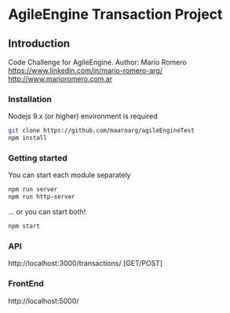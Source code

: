 # AgileEngine Transaction Project

## Introduction
Code Challenge for AgileEngine. Author: Mario Romero
https://www.linkedin.com/in/mario-romero-arg/
http://www.marioromero.com.ar

### Installation
Nodejs 9.x (or higher) environment is required

```bash
git clone https://github.com/maaroarg/agileEngineTest
npm install
```

### Getting started

You can start each module separately

```bash
npm run server
npm run http-server
```
... or you can start both!

```bash
npm start
```

### API
http://localhost:3000/transactions/ [GET/POST]

### FrontEnd
http://localhost:5000/
